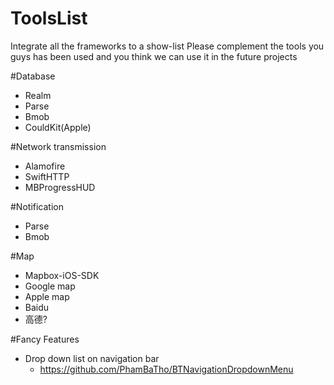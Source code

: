 # ToolsList
Integrate all the frameworks to a show-list
Please complement the tools you guys has been used and you think we can use it in the future projects

#Database
- Realm
- Parse
- Bmob
- CouldKit(Apple)


#Network transmission 
- Alamofire
- SwiftHTTP
- MBProgressHUD

#Notification
- Parse
- Bmob


#Map
- Mapbox-iOS-SDK
- Google map
- Apple map
- Baidu
- 高德?

#Fancy Features
- Drop down list on navigation bar
  - https://github.com/PhamBaTho/BTNavigationDropdownMenu 


